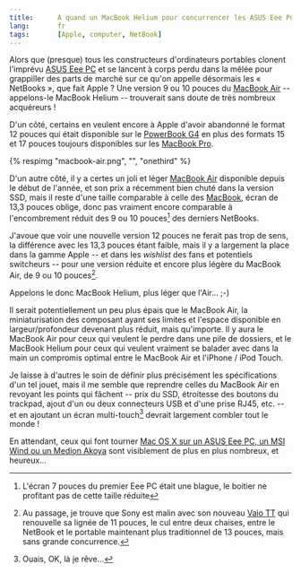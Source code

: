 ```yaml
---
title:      A quand un MacBook Helium pour concurrencer les ASUS Eee PC, MSI Wind et autres Medion Akoya ?
lang:       fr
tags:       [Apple, computer, NetBook]
---
```


Alors que (presque) tous les constructeurs d'ordinateurs portables clonent l'imprévu [ASUS Eee PC](http://eeepc.asus.com/fr/index.htm) et se lancent à corps perdu dans la mêlée pour grappiller des parts de marché sur ce qu'on appelle désormais les « NetBooks », que fait Apple ? Une version 9 ou 10 pouces du [MacBook Air](http://www.apple.com/fr/macbookair/) -- appelons-le MacBook Helium -- trouverait sans doute de très nombreux acquéreurs !

D'un côté, certains en veulent encore à Apple d'avoir abandonné le format 12 pouces qui était disponible sur le [PowerBook G4](http://fr.wikipedia.org/wiki/PowerBook#Les_PowerBook_G4) en plus des formats 15 et 17 pouces toujours disponibles sur les [MacBook Pro](http://fr.wikipedia.org/wiki/MacBook_Pro).

{% respimg "macbook-air.png", "", "onethird" %}

D'un autre côté, il y a certes un joli et léger [MacBook Air](http://fr.wikipedia.org/wiki/MacBook_Air) disponible depuis le début de l'année, et son prix a récemment bien chuté dans la version SSD, mais il reste d'une taille comparable à celle des [MacBook](http://fr.wikipedia.org/wiki/MacBook), écran de 13,3 pouces oblige, donc pas vraiment encore comparable à l'encombrement réduit des 9 ou 10 pouces[^1] des derniers NetBooks.

J'avoue que voir une nouvelle version 12 pouces ne ferait pas trop de sens, la différence avec les 13,3 pouces étant faible, mais il y a largement la place dans la gamme Apple -- et dans les *wishlist* des fans et potentiels switcheurs -- pour une version réduite et encore plus légère du MacBook Air, de 9 ou 10 pouces[^2].

Appelons le donc MacBook Helium, plus léger que l'Air… ;-)

Il serait potentiellement un peu plus épais que le MacBook Air, la miniaturisation des composant ayant ses limites et l'espace disponible en largeur/profondeur devenant plus réduit, mais qu'importe. Il y aura le MacBook Air pour ceux qui veulent le perdre dans une pile de dossiers, et le MacBook Helium pour ceux qui veulent vraiment se balader avec dans la main un compromis optimal entre le MacBook Air et l'iPhone / iPod Touch.

Je laisse à d'autres le soin de définir plus précisément les spécifications d'un tel jouet, mais il me semble que reprendre celles du MacBook Air en revoyant les points qui fâchent -- prix du SSD, étroitesse des boutons du trackpad, ajout d'un ou deux connecteurs USB et d'une prise RJ45, etc. -- et en ajoutant un écran multi-touch[^3] devrait largement combler tout le monde !

En attendant, ceux qui font tourner [Mac OS X sur un ASUS Eee PC, un MSI Wind ou un Medion Akoya](http://www.journaldumac.com/2008/09/23/le-jdmac-nencourage-pas-le-hackintosh/) sont visiblement de plus en plus nombreux, et heureux…

[^1]: L'écran 7 pouces du premier Eee PC était une blague, le boitier ne profitant pas de cette taille réduite

[^2]: Au passage, je trouve que Sony est malin avec son nouveau [Vaio TT](http://www.journaldugeek.com/2008/09/23/le-sony-vaio-tt-devoile/) qui renouvelle sa lignée de 11 pouces, le cul entre deux chaises, entre le NetBook et le portable maintenant plus traditionnel de 13 pouces, mais sans grande concurrence.

[^3]: Ouais, OK, là je rêve…
